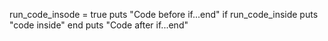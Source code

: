 run_code_insode = true
puts "Code before if...end"
if run_code_inside
puts "code inside"
end
puts "Code after if...end"
